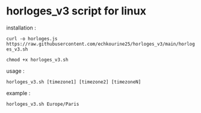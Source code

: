 # horloges_v3 script for linux

installation :


```curl -o horloges.js https://raw.githubusercontent.com/echkourine25/horloges_v3/main/horloges_v3.sh```


```chmod +x horloges_v3.sh```


usage :


```horloges_v3.sh [timezone1] [timezone2] [timezoneN]```


example :


```horloges_v3.sh Europe/Paris```
